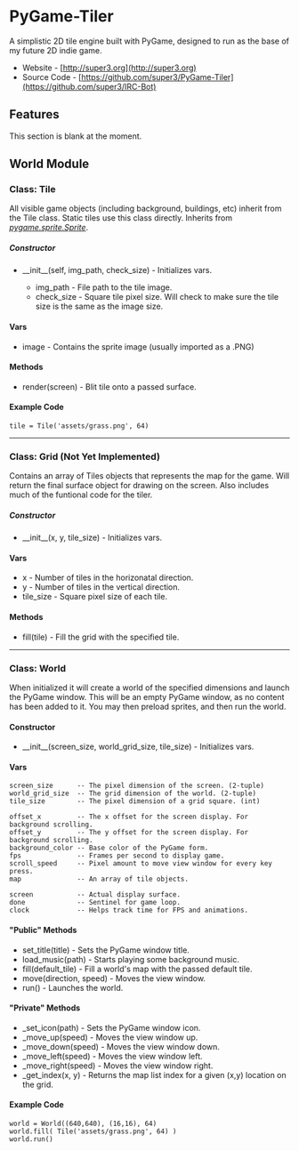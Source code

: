 PyGame-Tiler
============

A simplistic 2D tile engine built with PyGame, designed to run as the base of my future 2D indie game. 

* Website - [http://super3.org](http://super3.org)
* Source Code - [https://github.com/super3/PyGame-Tiler](https://github.com/super3/IRC-Bot)

## Features 
This section is blank at the moment.

## World Module

### Class: Tile
All visible game objects (including background, buildings, etc) inherit from the Tile class. Static tiles use this class directly. Inherits from [_pygame.sprite.Sprite_](http://www.pygame.org/docs/ref/sprite.html#pygame.sprite.Sprite).

##### Constructor
* \_\_init\_\_(self, img_path, check_size) - Initializes vars.

	* img\_path - File path to the tile image.
	* check_size - Square tile pixel size. Will check to make sure the tile size is the same as the image size.

#### Vars
* image - Contains the sprite image (usually imported as a .PNG)

#### Methods
* render(screen) - Blit tile onto a passed surface. 

#### Example Code
	tile = Tile('assets/grass.png', 64)

---

### Class: Grid (Not Yet Implemented)
Contains an array of Tiles objects that represents the map for the game. Will return the final surface object for drawing on the screen. Also includes much of the funtional code for the tiler.


##### Constructor
* \_\_init\_\_(x, y, tile_size) - Initializes vars.

#### Vars
* x - Number of tiles in the horizonatal direction.
* y - Number of tiles in the vertical direction.
* tile_size - Square pixel size of each tile. 

#### Methods
* fill(tile) - Fill the grid with the specified tile.

---

### Class: World
When initialized it will create a world of the specified dimensions and launch the PyGame window. This will be an empty PyGame window, as no content has been added to it. You may then preload sprites, and then run the world.

#### Constructor
* \_\_init\_\_(screen\_size, world\_grid\_size, tile\_size) - Initializes vars.

#### Vars

    screen_size      -- The pixel dimension of the screen. (2-tuple)
    world_grid_size  -- The grid dimension of the world. (2-tuple)
    tile_size        -- The pixel dimension of a grid square. (int)

    offset_x         -- The x offset for the screen display. For background scrolling.
    offset_y         -- The y offset for the screen display. For background scrolling.
    background_color -- Base color of the PyGame form. 
    fps              -- Frames per second to display game. 
    scroll_speed     -- Pixel amount to move view window for every key press. 
    map              -- An array of tile objects. 

    screen           -- Actual display surface.
    done             -- Sentinel for game loop.
    clock            -- Helps track time for FPS and animations.

#### "Public" Methods
* set_title(title) - Sets the PyGame window title.
* load_music(path) - Starts playing some background music.
* fill(default_tile) - Fill a world's map with the passed default tile.
* move(direction, speed) - Moves the view window.
* run() - Launches the world. 

#### "Private" Methods
* \_set_icon(path) - Sets the PyGame window icon.
* \_move_up(speed) - Moves the view window up.
* \_move_down(speed) - Moves the view window down.
* \_move_left(speed) - Moves the view window left.
* \_move_right(speed) - Moves the view window right.
* \_get_index(x, y) - Returns the map list index for a given (x,y) location on the grid.

#### Example Code
	world = World((640,640), (16,16), 64)
	world.fill( Tile('assets/grass.png', 64) )
	world.run()